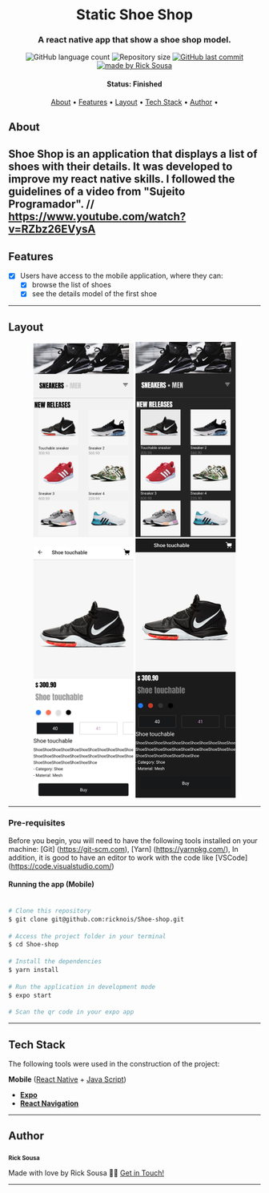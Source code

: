 <h1 align="center">
   Static Shoe Shop
</h1>

<h3 align="center">
    A react native app that show a shoe shop model.
</h3>

<p align="center">
  <img alt="GitHub language count" src="https://img.shields.io/github/languages/count/ricknois/Shoe-shop?color=%2304D361">

  <img alt="Repository size" src="https://img.shields.io/github/repo-size/ricknois/Shoe-shop">
  
  <a href="https://github.com/ricknois/Shoe-shop/commits/master">
    <img alt="GitHub last commit" src="https://img.shields.io/github/last-commit/ricknois/Shoe-shop">
  </a>
    
  <a href="https://ricknois.github.io/">
    <img alt="made by Rick Sousa" src="https://img.shields.io/badge/made%20by-Rick Sousa-%237519C1">
  </a>
  
<h4 align="center"> 
	 Status: Finished
</h4>

<p align="center">
 <a href="#about">About</a> •
 <a href="#features">Features</a> •
 <a href="#layout">Layout</a> • 
 <a href="#tech-stack">Tech Stack</a> • 
 <a href="#author">Author</a> • 

</p>


## About


Shoe Shop is an application that displays a list of shoes with their details.
It was developed to improve my react native skills.
I followed the guidelines of a video from "Sujeito Programador".
// https://www.youtube.com/watch?v=RZbz26EVysA
---

## Features

- [x] Users have access to the mobile application, where they can:
   - [x] browse the list of shoes
   - [x] see the details model of the first shoe

---

## Layout

<p align="center">
  <img alt="People" title="#Shoe" src="./assets/home-mobile.jpeg" width="200px">
  
  <img alt="People" title="#Shoe" src="./assets/home-mobile-dark.jpeg" width="200px">

  <img alt="People" title="#Shoe" src="./assets/details-mobile.jpeg" width="200px">
  
  <img alt="People" title="#Shoe" src="./assets/details-mobile-dark.jpeg" width="200px">
</p>

---

### Pre-requisites

Before you begin, you will need to have the following tools installed on your machine:
[Git] (https://git-scm.com),
[Yarn] (https://yarnpkg.com/),
In addition, it is good to have an editor to work with the code like [VSCode] (https://code.visualstudio.com/)

#### Running the app (Mobile)

```bash

# Clone this repository
$ git clone git@github.com:ricknois/Shoe-shop.git

# Access the project folder in your terminal
$ cd Shoe-shop

# Install the dependencies
$ yarn install

# Run the application in development mode
$ expo start

# Scan the qr code in your expo app

```

---

## Tech Stack

The following tools were used in the construction of the project:

**Mobile**  ([React Native](http://www.reactnative.com/)  +  [Java Script](https://www.javascript.com/))

-   **[Expo](https://expo.io/)**
-   **[React Navigation](https://reactnavigation.org/)**

---

## Author

 <sub><b>Rick Sousa</b></sub>
 <br />

Made with love by Rick Sousa 👋🏽 [Get in Touch!](https://www.linkedin.com/in/ricknois/)

---
